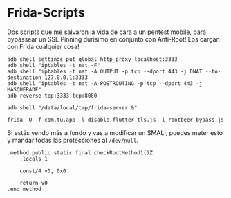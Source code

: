 # Frida-Scripts
Dos scripts que me salvaron la vida de cara a un pentest mobile, para bypassear un SSL Pinning durísimo en conjunto con Anti-Root! Los cargan con Frida cualquier cosa!

```
adb shell settings put global http_proxy localhost:3333
adb shell "iptables -t nat -F"
adb shell "iptables -t nat -A OUTPUT -p tcp --dport 443 -j DNAT --to-destination 127.0.0.1:3333
adb shell "iptables -t nat -A POSTROUTING -p tcp --dport 443 -j MASQUERADE"
adb reverse tcp:3333 tcp:8080

adb shell "/data/local/tmp/frida-server &"

frida -U -f com.tu.app -l disable-flutter-tls.js -l rootbeer_bypass.js
```

Si estás yendo más a fondo y vas a modificar un SMALI, puedes meter esto y mandar todas las protecciones al `/dev/null`.

```
.method public static final checkRootMethod1()Z
    .locals 1

    const/4 v0, 0x0

    return v0
.end method
```

